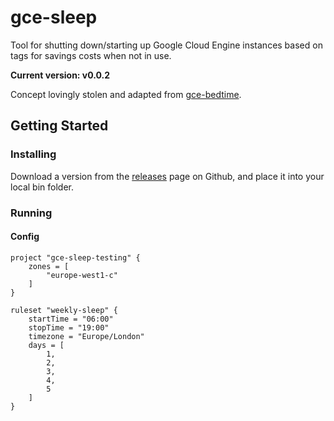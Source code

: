 # gce-sleep

Tool for shutting down/starting up Google Cloud Engine instances based on tags for savings costs when not in use.

**Current version: v0.0.2**

Concept lovingly stolen and adapted from [gce-bedtime](https://github.com/lbn/gce-bedtime).

## Getting Started

### Installing

Download a version from the [releases](https://github.com/domudall/gce-sleep/releases) page on Github, and place it into your local bin folder.

### Running

#### Config

```hcl
project "gce-sleep-testing" {
	zones = [
		"europe-west1-c"
	]
}

ruleset "weekly-sleep" {
	startTime = "06:00"
	stopTime = "19:00"
	timezone = "Europe/London"
	days = [
		1,
		2,
		3,
		4,
		5
	]
}
```
